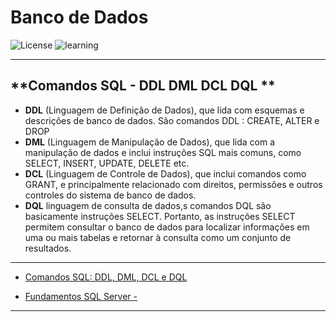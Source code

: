 # Banco de Dados  

![License](https://img.shields.io/badge/Code%20License-MIT-green.svg)
![learning](https://img.shields.io/badge/SQL-learning-green.svg)


---

## **Comandos SQL - DDL DML DCL DQL ** 

  - **DDL** (Linguagem de Definição de Dados), que lida com esquemas e descrições de banco de dados. São comandos DDL : CREATE, ALTER e DROP
  - **DML** (Linguagem de Manipulação de Dados), que lida com a manipulação de dados e inclui instruções SQL mais comuns, como SELECT, INSERT, UPDATE, DELETE etc.
  - **DCL** (Linguagem de Controle de Dados), que inclui comandos como GRANT, e principalmente relacionado com direitos, permissões e outros controles do sistema de banco de dados.
  - **DQL**  linguagem de consulta de dados,s comandos DQL são basicamente instruções SELECT. Portanto, as instruções SELECT permitem consultar o banco de dados para localizar informações em uma ou mais tabelas e retornar à consulta como um conjunto de resultados.
  
---
- [ Comandos SQL: DDL, DML, DCL e DQL ]( https://github.com/HenriquePST/Pratice-banco-de-dados/tree/main/DDL%20DML%20DQL )

- [ Fundamentos SQL Server - ](https://github.com/HenriquePST/Banco-de-Dados-Curso/blob/c74950d38a6ab238dbd579f7a00ffad001b91057/Banco%20de%20Dados%20SQL%20Server%20Fundamentos%2C%20T%C3%A9cnicas%20e%20Pr%C3%A1ticas.md)

---





